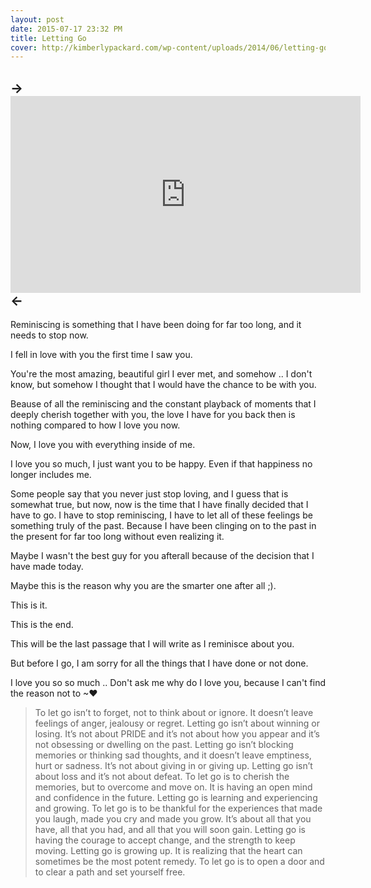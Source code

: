```yaml
---
layout: post
date: 2015-07-17 23:32 PM
title: Letting Go
cover: http://kimberlypackard.com/wp-content/uploads/2014/06/letting-go.jpg
---
```


-><iframe width="560" height="315" src="https://www.youtube.com/embed/DmkNbMksREc" frameborder="0" allowfullscreen></iframe><-
---

Reminiscing is something that I have been doing for far too long, and it needs to stop now.

I fell in love with you the first time I saw you.

You're the most amazing, beautiful girl I ever met, and somehow .. I don't know, but somehow I thought that I would have the chance to be with you.

Beause of all the reminiscing and the constant playback of moments that I deeply cherish together with you, the love I have for you back then is nothing compared to how I love you now.

Now, I love you with everything inside of me. 

I love you so much, I just want you to be happy. Even if that happiness no longer includes me. 

Some people say that you never just stop loving, and I guess that is somewhat true, but now, now is the time that I have finally decided that I have to go. I have to stop reminiscing, I have to let all of these feelings be something truly of the past. Because I have been clinging on to the past in the present for far too long without even realizing it. 



Maybe I wasn't the best guy for you afterall because of the decision that I have made today. 

Maybe this is the reason why you are the smarter one after all ;).


This is it.

This is the end.

This will be the last passage that I will write as I reminisce about you.

But before I go, I am sorry for all the things that I have done or not done.

I love you so so much ..  Don't ask me why do I love you, because I can't find the reason not to ~♥

>To let go isn’t to forget, not to think about or ignore. It doesn’t leave feelings of anger, jealousy or regret. Letting go isn’t about winning or losing. It’s not about PRIDE and it’s not about how you appear and it’s not obsessing or dwelling on the past. Letting go isn’t blocking memories or thinking sad thoughts, and it doesn’t leave emptiness, hurt or sadness. It’s not about giving in or giving up. Letting go isn’t about loss and it’s not about defeat. To let go is to cherish the memories, but to overcome and move on. It is having an open mind and confidence in the future. Letting go is learning and experiencing and growing. To let go is to be thankful for the experiences that made you laugh, made you cry and made you grow. It’s about all that you have, all that you had, and all that you will soon gain. Letting go is having the courage to accept change, and the strength to keep moving. Letting go is growing up. It is realizing that the heart can sometimes be the most potent remedy. To let go is to open a door and to clear a path and set yourself free.

